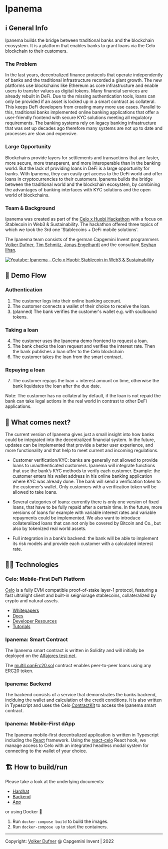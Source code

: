 # Ipanema

## ℹ️ General Info
Ipanema builds the bridge between traditional banks and the blockchain ecosystem. It is a platform that enables banks to grant loans via the Celo blockchain to their customers.

### The Problem
In the last years, decentralized finance protocols that operate independently of banks and the traditional infrastructure recorded a giant growth. The new platforms use blockchains like Ethereum as core infrastructure and enable users to transfer values as digital tokens. Many financial services are already rebuilt in DeFi. Due to the missing authentication tools, loans can only be provided if an asset is locked up in a smart contract as collateral. This keeps DeFi developers from creating many more use cases. 
Parallel to this, traditional banks implemented online banking applications that offer a user-friendly frontend with secure KYC solutions meeting all regulatory requirements. The banking systems rely on legacy banking infrastructure that was set up decades ago therefore many systems are not up to date and processes are slow and expensive. 

### Large Opportunity
Blockchains provide layers for settlements and transactions that are faster, more secure, more transparent, and more interoperable than in the banking world. But the lack of providing loans in DeFi is a large opportunity for banks. With Ipanema, they can easily get access to the DeFi world and offer loans in cryptocurrencies to their customers. Ipanema builds the bridge between the traditional world and the blockchain ecosystem, by combining the advantages of banking interfaces with KYC solutions and the open world of blockchains. 

### Team & Background
Ipanema was created as part of the [Celo x Huobi Hackathon](https://celohuobihack.com/) with a focus on Stablecoin in Web3 &amp; Sustainability. The hackathon offered three topics of which we took the 3rd one 'Stablecoins + DeFi mobile solutions'. 

The Ipanema team consists of the german Capgemini Invent programmers [Volker Dufner](https://github.com/dFohlen), [Tim Schmitz](https://github.com/0x0tim), [Jonas Engelhardt](https://github.com/joengelh) and the consultant [Seyhan Ilhan](https://github.com/seyhdervis). 

[![Youtube: Ipanema - Celo x Huobi: Stablecoin in Web3 & Sustainability](http://img.youtube.com/vi/0tGJYdqTGI0/0.jpg)](https://www.youtube.com/watch?v=0tGJYdqTGI0 "Ipanema - Celo x Huobi: Stablecoin in Web3 & Sustainability")

## 🔄 Demo Flow

### Authentication
1. The customer logs into their online banking account.
2. The customer connects a wallet of their choice to receive the loan.
3. (planned) The bank verifies the customer's wallet e.g. with soulbound tokens.

### Taking a loan
4. The customer uses the Ipanema demo frontend to request a loan.
5. The bank checks the loan request and verifies the interest rate. Then the bank publishes a loan offer to the Celo blockchain
6. The customer takes the loan from the smart contract.

### Repaying a loan
7. The customer repays the loan + interest amount on time, otherwise the bank liquidates the loan after the due date.

Note: The customer has no collateral by default, if the loan is not repaid the bank can take legal actions in the real world in contrast to other DeFi applications. 

## 📣 What comes next?
The current version of Ipanema gives just a small insight into how banks could be integrated into the decentralized financial system. 
In the future, updates can be implemented that provide a better user experience, and more functionality and that help to meet current and incoming regulations. 

- Customer verification/KYC: banks are generally not allowed to provide loans to unauthenticated customers. Ipanema will integrate functions that use the bank’s KYC methods to verify each customer. Example: the customer enters his wallet address in his online banking application where KYC was already done. The bank will send a verification token to the customer’s wallet. Only customers with a verification token will be allowed to take loans. 

- Several categories of loans: currently there is only one version of fixed loans, that have to be fully repaid after a certain time. In the future, more versions of loans for example with variable interest rates and variable repayments could be implemented. We also want to introduce collateralized loans that can not only be covered by Bitcoin and Co., but also by tokenized real world assets.

- Full integration in a bank’s backend: the bank will be able to implement its risk models and provide each customer with a calculated interest rate.  

## 🧑‍💻 Technologies

### Celo: Mobile-First DeFi Platform

[Celo](https://celo.org/) is a fully EVM compatible proof-of-stake layer-1 protocol, featuring a fast ultralight client and built-in seigniorage stablecoins, collateralized by crypto and natural assets.

- [Whitepapers](https://celo.org/papers)
- [Docs](https://docs.celo.org/)
- [Developer Resources](https://celo.org/developers)
- [Tutorials](https://docs.celo.org/blog)

### Ipanema: Smart Contract
The Ipanema smart contract is written in Solidity and will initially be deployed on the [Alfajores test-net](https://docs.celo.org/getting-started/alfajores-testnet).

The [multiLoanErc20.sol](packages/hardhat/contracts/multiLoanErc20.sol) contract enables peer-to-peer loans using any ERC20 token.

### Ipanema: Backend
The backend consists of a service that demonstrates the banks backend, inclduing the wallet and calculation of the credit conditions. It is also written in Typescript and uses the Celo [ContractKit](https://github.com/celo-org/celo-monorepo/tree/master/packages/sdk/contractkit) to access the Ipanema smart contract.

### Ipanema: Mobile-First dApp
The Ipanema mobile-first decentralized application is written in Typescript including the [React](https://reactjs.org/) framework. Using the [react-celo](https://github.com/celo-org/react-celo) React hook, we manage access to Celo with an integrated headless modal system for connecting to the wallet of your choice.

## 🏗️ How to build/run

Please take a look at the underlying documents:

- [Hardhat](packages/hardhat)
- [Backend](packages/backend)
- [App](packages/app)

or using Docker 🐳

1. Run `docker-compose build` to build the images.
2. Run `docker-compose up` to start the containers.

--- 
Copyright: [Volker Dufner](https://github.com/dFohlen) @ Capgemini Invent | 2022
